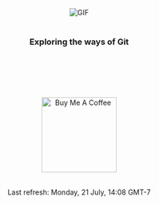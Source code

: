 <div align="center">
<img align="center" alt="GIF" src="https://cdn.dribbble.com/users/1040798/screenshots/15685874/background3.gif" />
<br>
<br>
<h3 align="center">Exploring the ways of Git</h3>
<br>
<br>
<br>
<br>
<br>
<a href="https://www.buymeacoffee.com/jumiknows" target="_blank"><img src="https://cdn.buymeacoffee.com/buttons/v2/default-red.png" alt="Buy Me A Coffee" width="150" ></a>
<br>
<br>
<p align="center">
Last refresh: Monday, 21 July, 14:08 GMT-7
</p>
</div>


